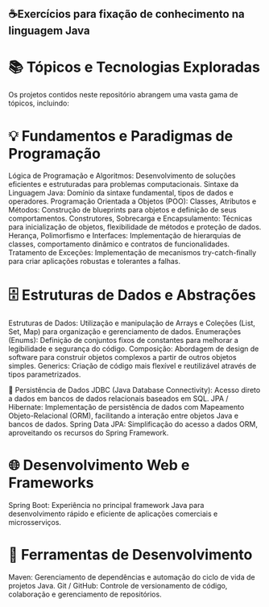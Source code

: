 ## ☕Exercícios para fixação de conhecimento na linguagem Java

# 📚 Tópicos e Tecnologias Exploradas
Os projetos contidos neste repositório abrangem uma vasta gama de tópicos, incluindo:

# 💡 Fundamentos e Paradigmas de Programação
Lógica de Programação e Algoritmos: Desenvolvimento de soluções eficientes e estruturadas para problemas computacionais.
Sintaxe da Linguagem Java: Domínio da sintaxe fundamental, tipos de dados e operadores.
Programação Orientada a Objetos (POO):
Classes, Atributos e Métodos: Construção de blueprints para objetos e definição de seus comportamentos.
Construtores, Sobrecarga e Encapsulamento: Técnicas para inicialização de objetos, flexibilidade de métodos e proteção de dados.
Herança, Polimorfismo e Interfaces: Implementação de hierarquias de classes, comportamento dinâmico e contratos de funcionalidades.
Tratamento de Exceções: Implementação de mecanismos try-catch-finally para criar aplicações robustas e tolerantes a falhas.
# 🗄️ Estruturas de Dados e Abstrações
Estruturas de Dados: Utilização e manipulação de Arrays e Coleções (List, Set, Map) para organização e gerenciamento de dados.
Enumerações (Enums): Definição de conjuntos fixos de constantes para melhorar a legibilidade e segurança do código.
Composição: Abordagem de design de software para construir objetos complexos a partir de outros objetos simples.
Generics: Criação de código mais flexível e reutilizável através de tipos parametrizados.

💾 Persistência de Dados
JDBC (Java Database Connectivity): Acesso direto a dados em bancos de dados relacionais baseados em SQL.
JPA / Hibernate: Implementação de persistência de dados com Mapeamento Objeto-Relacional (ORM), facilitando a interação entre objetos Java e bancos de dados.
Spring Data JPA: Simplificação do acesso a dados ORM, aproveitando os recursos do Spring Framework.

# 🌐 Desenvolvimento Web e Frameworks
Spring Boot: Experiência no principal framework Java para desenvolvimento rápido e eficiente de aplicações comerciais e microsserviços.

# 🧰 Ferramentas de Desenvolvimento
Maven: Gerenciamento de dependências e automação do ciclo de vida de projetos Java.
Git / GitHub: Controle de versionamento de código, colaboração e gerenciamento de repositórios.
